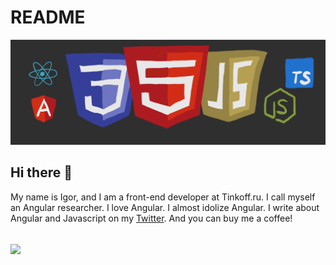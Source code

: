 # README

![](.gitbook/assets/image.png)

## Hi there 👋

My name is Igor, and I am a front-end developer at Tinkoff.ru. I call myself an Angular researcher. I love Angular. I almost idolize Angular. I write about Angular and Javascript on my [Twitter](https://twitter.com/katsuba_igor). And you can buy me a coffee!

##  [![](https://cdn.buymeacoffee.com/buttons/v2/default-blue.png)](https://www.buymeacoffee.com/katsuba)

